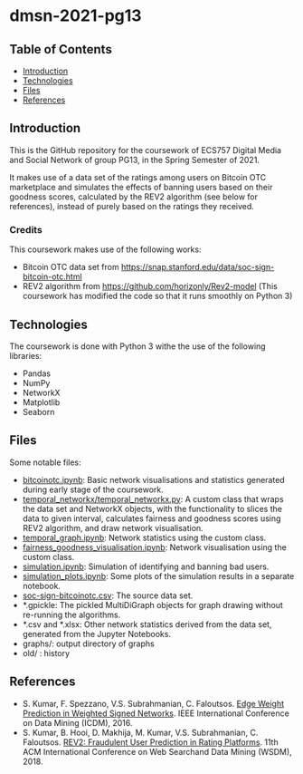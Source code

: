 # dmsn-2021-pg13

## Table of Contents
* [Introduction](#introduction)
* [Technologies](#technologies)
* [Files](#files)
* [References](#references)

## Introduction
This is the GitHub repository for the coursework of ECS757 Digital Media and Social Network of group PG13, in the Spring Semester of 2021.

It makes use of a data set of the ratings among users on Bitcoin OTC marketplace and simulates the effects of banning users based on their goodness scores, calculated by the REV2 algorithm (see below for references), instead of purely based on the ratings they received.

### Credits
This coursework makes use of the following works:
* Bitcoin OTC data set from https://snap.stanford.edu/data/soc-sign-bitcoin-otc.html
* REV2 algorithm from https://github.com/horizonly/Rev2-model (This coursework has modified the code so that it runs smoothly on Python 3)

## Technologies
The coursework is done with Python 3 withe the use of the following libraries:
* Pandas
* NumPy
* NetworkX
* Matplotlib
* Seaborn

## Files
Some notable files:
* [bitcoinotc.ipynb](https://github.com/ivanmak/dmsn-2021-pg13/blob/main/bitcoinotc.ipynb): Basic network visualisations and statistics generated during early stage of the coursework.
* [temporal_networkx/temporal_networkx.py](https://github.com/ivanmak/dmsn-2021-pg13/blob/main/temporal_networkx/temporal_networkx.py): A custom class that wraps the data set and NetworkX objects, with the functionality to slices the data to given interval, calculates fairness and goodness scores using REV2 algorithm, and draw network visualisation.
* [temporal_graph.ipynb](https://github.com/ivanmak/dmsn-2021-pg13/blob/main/temporal_graph.ipynb): Network statistics using the custom class.
* [fairness_goodness_visualisation.ipynb](https://github.com/ivanmak/dmsn-2021-pg13/blob/main/fairness_goodness_visualisation.ipynb): Network visualisation using the custom class.
* [simulation.ipynb](https://github.com/ivanmak/dmsn-2021-pg13/blob/main/simulation.ipynb): Simulation of identifying and banning bad users.
* [simulation_plots.ipynb](https://github.com/ivanmak/dmsn-2021-pg13/blob/main/simulation_plots.ipynb): Some plots of the simulation results in a separate notebook.
* [soc-sign-bitcoinotc.csv](https://github.com/ivanmak/dmsn-2021-pg13/blob/main/soc-sign-bitcoinotc.csv): The source data set.
* *.gpickle: The pickled MultiDiGraph objects for graph drawing without re-running the algorithms.
* *.csv and *.xlsx: Other network statistics derived from the data set, generated from the Jupyter Notebooks.
* graphs/: output directory of graphs
* old/ : history

## References
* S. Kumar, F. Spezzano, V.S. Subrahmanian, C. Faloutsos. [Edge Weight Prediction in Weighted Signed Networks](http://cs.stanford.edu/~srijan/pubs/wsn-icdm16.pdf). IEEE International Conference on Data Mining (ICDM), 2016.
* S. Kumar, B. Hooi, D. Makhija, M. Kumar, V.S. Subrahmanian, C. Faloutsos. [REV2: Fraudulent User Prediction in Rating Platforms](http://cs.stanford.edu/~srijan/pubs/rev2-wsdm18.pdf). 11th ACM International Conference on Web Searchand Data Mining (WSDM), 2018.